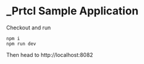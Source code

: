 # \_Prtcl Sample Application

Checkout and run

```
npm i
npm run dev
```

Then head to http://localhost:8082

